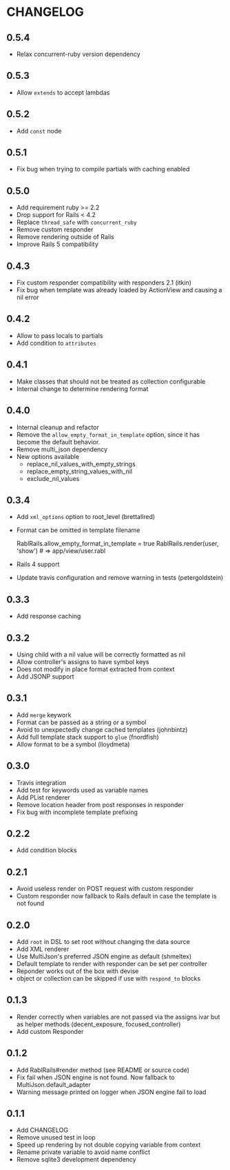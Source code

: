 # CHANGELOG

## 0.5.4
  * Relax concurrent-ruby version dependency

## 0.5.3
  * Allow `extends` to accept lambdas

## 0.5.2
  * Add `const` node

## 0.5.1
  * Fix bug when trying to compile partials with caching enabled

## 0.5.0
  * Add requirement ruby >= 2.2
  * Drop support for Rails < 4.2
  * Replace `thread_safe` with `concurrent_ruby`
  * Remove custom responder
  * Remove rendering outside of Rails
  * Improve Rails 5 compatibility

## 0.4.3
  * Fix custom responder compatibility with responders 2.1 (itkin)
  * Fix bug when template was already loaded by ActionView and causing a nil
    error

## 0.4.2
  * Allow to pass locals to partials
  * Add condition to `attributes`

## 0.4.1
  * Make classes that should not be treated as collection configurable
  * Internal change to determine rendering format

## 0.4.0
  * Internal cleanup and refactor
  * Remove the `allow_empty_format_in_template` option, since it has become
    the default behavior.
  * Remove multi_json dependency
  * New options available
    * replace_nil_values_with_empty_strings
    * replace_empty_string_values_with_nil
    * exclude_nil_values

## 0.3.4
  * Add `xml_options` option to root_level (brettallred)

  * Format can be omitted in template filename

      RablRails.allow_empty_format_in_template = true
      RablRails.render(user, 'show') # => app/view/user.rabl

  * Rails 4 support
  * Update travis configuration and remove warning in tests (petergoldstein)

## 0.3.3
  * Add response caching

## 0.3.2
  * Using child with a nil value will be correctly formatted as nil
  * Allow controller's assigns to have symbol keys
  * Does not modify in place format extracted from context
  * Add JSONP support

## 0.3.1
  * Add `merge` keywork
  * Format can be passed as a string or a symbol
  * Avoid to unexpectedly change cached templates (johnbintz)
  * Add full template stack support to `glue` (fnordfish)
  * Allow format to be a symbol (lloydmeta)

## 0.3.0
  * Travis integration
  * Add test for keywords used as variable names
  * Add PList renderer
  * Remove location header from post responses in responder
  * Fix bug with incomplete template prefixing

## 0.2.2
  * Add condition blocks

## 0.2.1
  * Avoid useless render on POST request with custom responder
  * Custom responder now fallback to Rails default in case the template is not found

## 0.2.0
  * Add `root` in DSL to set root without changing the data source
  * Add XML renderer
  * Use MultiJson's preferred JSON engine as default (shmeltex)
  * Default template to render with responder can be set per controller
  * Reponder works out of the box with devise
  * object or collection can be skipped if use with `respond_to` blocks

## 0.1.3
  * Render correctly when variables are not passed via the assigns ivar but as helper methods
    (decent_exposure, focused_controller)
  * Add custom Responder

## 0.1.2
  * Add RablRails#render method (see README or source code)
  * Fix fail when JSON engine is not found. Now fallback to MultiJson.default_adapter
  * Warning message printed on logger when JSON engine fail to load

## 0.1.1
  * Add CHANGELOG
  * Remove unused test in loop
  * Speed up rendering by not double copying variable from context
  * Rename private variable to avoid name conflict
  * Remove sqlite3 development dependency
